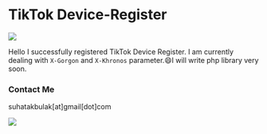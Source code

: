 # TikTok Device-Register

<img src="https://img.icons8.com/clouds/2x/tiktok.png">

Hello
I successfully registered TikTok Device Register.
I am currently dealing with `X-Gorgon` and `X-Khronos` parameter.:smile:I will write php library very soon.

### Contact Me
suhatakbulak[at]gmail[dot]com

<img src="https://github.com/SuhatAkbulak/TikTok-DeviceRegister/blob/master/Screen.png">
